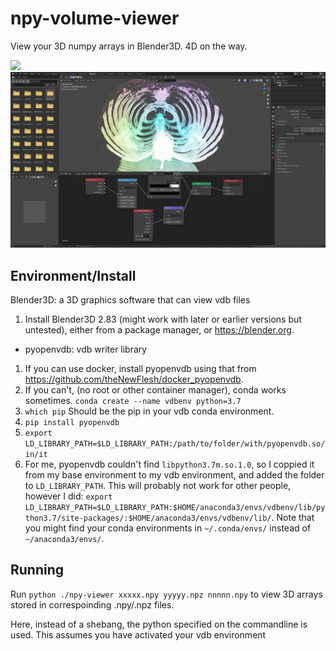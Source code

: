 # npy-volume-viewer
View your 3D numpy arrays in Blender3D. 4D on the way.


![](readme-images/vdb-viewer.001.png)
![](readme-images/vdb-viewer.png)

## Environment/Install
Blender3D: a 3D graphics software that can view vdb files
1. Install Blender3D 2.83 (might work with later or earlier versions but untested), either from a package manager, or https://blender.org.
- pyopenvdb: vdb writer library
1. If you can use docker, install pyopenvdb using that from https://github.com/theNewFlesh/docker_pyopenvdb.
2. If you can't, (no root or other container manager), conda works sometimes. `conda create --name vdbenv python=3.7`
3. `which pip` Should be the pip in your vdb conda environment.
4. `pip install pyopenvdb`
5. `export LD_LIBRARY_PATH=$LD_LIBRARY_PATH:/path/to/folder/with/pyopenvdb.so/in/it`
6. For me, pyopenvdb couldn't find `libpython3.7m.so.1.0`, so I coppied it from my base environment to my vdb environment, and added the folder to `LD_LIBRARY_PATH`. This will probably not work for other people, however I did: `export LD_LIBRARY_PATH=$LD_LIBRARY_PATH:$HOME/anaconda3/envs/vdbenv/lib/python3.7/site-packages/:$HOME/anaconda3/envs/vdbenv/lib/`. Note that you might find your conda environments in `~/.conda/envs/` instead of `~/anaconda3/envs/`.

## Running

Run `python ./npy-viewer xxxxx.npy yyyyy.npz nnnnn.npy` to view 3D arrays stored in correspoinding .npy/.npz files.

Here, instead of a shebang, the python specified on the commandline is used. This assumes you have activated your vdb environment
